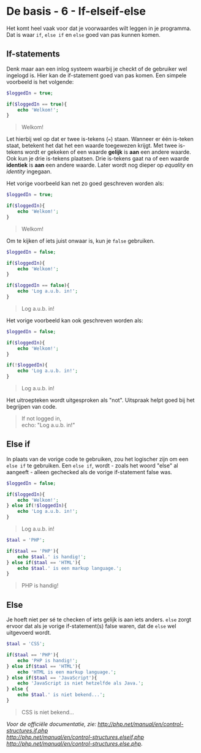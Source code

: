 # De basis - 6 - If-elseif-else

Het komt heel vaak voor dat je voorwaardes wilt leggen in je programma. Dat is waar `if`, `else if` en `else` goed van pas kunnen komen.

## If-statements
Denk maar aan een inlog systeem waarbij je checkt of de gebruiker wel ingelogd is. Hier kan de if-statement goed van pas komen. Een simpele voorbeeld is het volgende:

```php
$loggedIn = true;

if($loggedIn == true){
    echo 'Welkom!';
}
```

> Welkom!

Let hierbij wel op dat er twee is-tekens (`=`) staan. Wanneer er één is-teken staat, betekent het dat het een waarde toegewezen krijgt. Met twee is-tekens wordt er gekeken of een waarde **gelijk** is **aan** een andere waarde. Ook kun je drie is-tekens plaatsen. Drie is-tekens gaat na of een waarde **identiek** is **aan** een andere waarde. Later wordt nog dieper op *equality* en *identity* ingegaan.

Het vorige voorbeeld kan net zo goed geschreven worden als:

```php
$loggedIn = true;

if($loggedIn){
    echo 'Welkom!';
}
```

> Welkom!

Om te kijken of iets juist onwaar is, kun je `false` gebruiken.

```php
$loggedIn = false;

if($loggedIn){
    echo 'Welkom!';
}

if($loggedIn == false){
    echo 'Log a.u.b. in!';
}
```

> Log a.u.b. in!

Het vorige voorbeeld kan ook geschreven worden als:


```php
$loggedIn = false;

if($loggedIn){
    echo 'Welkom!';
}

if(!$loggedIn){
    echo 'Log a.u.b. in!';
}
```

> Log a.u.b. in!

Het uitroepteken wordt uitgesproken als "not". Uitspraak helpt goed bij het begrijpen van code.

> If not logged in,  
> echo: "Log a.u.b. in!"

## Else if

In plaats van de vorige code te gebruiken, zou het logischer zijn om een `else if` te gebruiken. Een `else if`, wordt - zoals het woord "else" al aangeeft - alleen gechecked als de vorige if-statement false was.

```php
$loggedIn = false;

if($loggedIn){
    echo 'Welkom!';
} else if(!$loggedIn){
    echo 'Log a.u.b. in!';
}
```

> Log a.u.b. in!

```php
$taal = 'PHP';

if($taal == 'PHP'){
    echo $taal.' is handig!';
} else if($taal == 'HTML'){
    echo $taal.' is een markup language.';
}
```

> PHP is handig!

## Else

Je hoeft niet per sé te checken of iets gelijk is aan iets anders. `else` zorgt ervoor dat als je vorige if-statement(s) false waren, dat de `else` wel uitgevoerd wordt.

```php
$taal = 'CSS';

if($taal == 'PHP'){
    echo 'PHP is handig!';
} else if($taal == 'HTML'){
    echo 'HTML is een markup language.';
} else if($taal == 'JavaScript'){
    echo 'JavaScript is niet hetzelfde als Java.';
} else {
    echo $taal.' is niet bekend...';
}
```

> CSS is niet bekend...

*Voor de officiële documentatie, zie:   http://php.net/manual/en/control-structures.if.php  
http://php.net/manual/en/control-structures.elseif.php  
http://php.net/manual/en/control-structures.else.php*.
